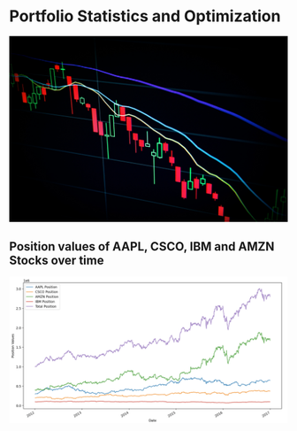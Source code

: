 # Portfolio Statistics and Optimization

![Portfolio](/images/portfolio.jpg)


## Position values of AAPL, CSCO, IBM and AMZN Stocks over time
![Position](/images/position.png)

 






